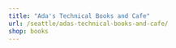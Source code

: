 ```yaml
---
title: "Ada's Technical Books and Cafe"
url: /seattle/adas-technical-books-and-cafe/
shop: books
---
```

